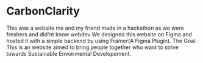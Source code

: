 # CarbonClarity
This was a website me and my friend made in a hackathon as we were freshers and did'nt know webdev.We designed this website on Figma and hosted it with a simple backend by using Framer(A Figma Plugin).
The Goal:
This is an website aimed to bring people together who want to strive towards Sustainable Envoirmental Developement.

